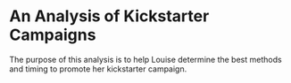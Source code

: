 # An Analysis of Kickstarter Campaigns
The purpose of this analysis is to help Louise determine the best methods and timing to promote her kickstarter campaign.

